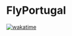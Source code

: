 # FlyPortugal
[![wakatime](https://wakatime.com/badge/user/018b1022-a5d9-4359-b2f1-c71dcfe8d80e/project/018bb632-94c2-43dc-99c6-eb9a96920f47.svg)](https://wakatime.com/badge/user/018b1022-a5d9-4359-b2f1-c71dcfe8d80e/project/018bb632-94c2-43dc-99c6-eb9a96920f47)
